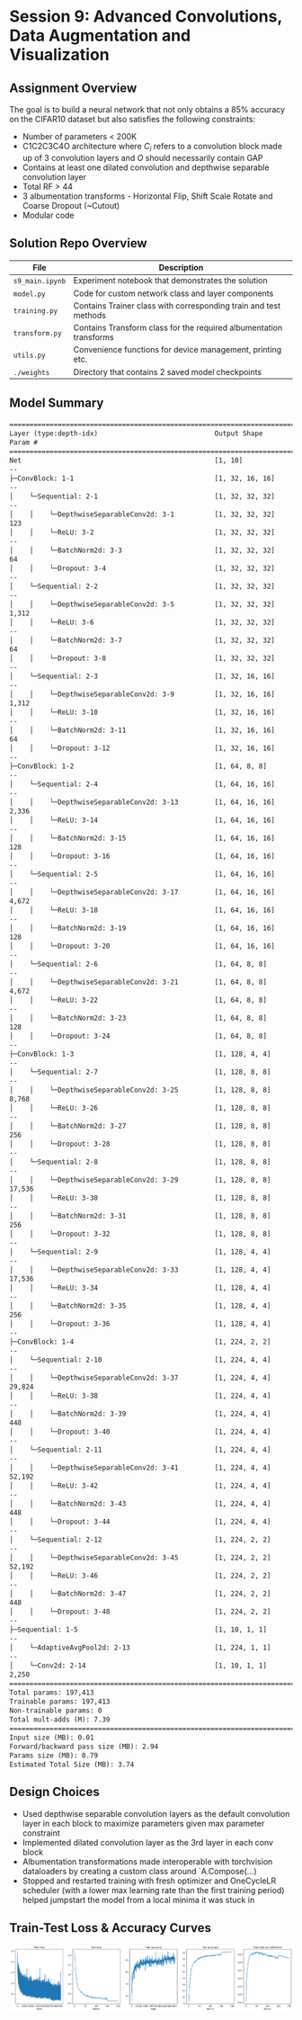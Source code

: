 # Session 9: Advanced Convolutions, Data Augmentation and Visualization

## Assignment Overview

The goal is to build a neural network that not only obtains a 85% accuracy on the CIFAR10 dataset but also satisfies the following constraints:
- Number of parameters < 200K
- C1C2C3C4O architecture where $C_i$ refers to a convolution block made up of 3 convolution layers and $O$ should necessarily contain GAP
- Contains at least one dilated convolution and depthwise separable convolution layer
- Total RF > 44
- 3 albumentation transforms - Horizontal Flip, Shift Scale Rotate and Coarse Dropout (~Cutout)
- Modular code

## Solution Repo Overview

| File | Description |
| --- | --- |
| `s9_main.ipynb` | Experiment notebook that demonstrates the solution |
| `model.py` | Code for custom network class and layer components |
| `training.py` | Contains Trainer class with corresponding train and test methods |
| `transform.py` | Contains Transform class for the required albumentation transforms  |
| `utils.py` | Convenience functions for device management, printing etc. |
| `./weights` | Directory that contains 2 saved model checkpoints | 

## Model Summary

````
====================================================================================================
Layer (type:depth-idx)                             Output Shape              Param #
====================================================================================================
Net                                                [1, 10]                   --
├─ConvBlock: 1-1                                   [1, 32, 16, 16]           --
│    └─Sequential: 2-1                             [1, 32, 32, 32]           --
│    │    └─DepthwiseSeparableConv2d: 3-1          [1, 32, 32, 32]           123
│    │    └─ReLU: 3-2                              [1, 32, 32, 32]           --
│    │    └─BatchNorm2d: 3-3                       [1, 32, 32, 32]           64
│    │    └─Dropout: 3-4                           [1, 32, 32, 32]           --
│    └─Sequential: 2-2                             [1, 32, 32, 32]           --
│    │    └─DepthwiseSeparableConv2d: 3-5          [1, 32, 32, 32]           1,312
│    │    └─ReLU: 3-6                              [1, 32, 32, 32]           --
│    │    └─BatchNorm2d: 3-7                       [1, 32, 32, 32]           64
│    │    └─Dropout: 3-8                           [1, 32, 32, 32]           --
│    └─Sequential: 2-3                             [1, 32, 16, 16]           --
│    │    └─DepthwiseSeparableConv2d: 3-9          [1, 32, 16, 16]           1,312
│    │    └─ReLU: 3-10                             [1, 32, 16, 16]           --
│    │    └─BatchNorm2d: 3-11                      [1, 32, 16, 16]           64
│    │    └─Dropout: 3-12                          [1, 32, 16, 16]           --
├─ConvBlock: 1-2                                   [1, 64, 8, 8]             --
│    └─Sequential: 2-4                             [1, 64, 16, 16]           --
│    │    └─DepthwiseSeparableConv2d: 3-13         [1, 64, 16, 16]           2,336
│    │    └─ReLU: 3-14                             [1, 64, 16, 16]           --
│    │    └─BatchNorm2d: 3-15                      [1, 64, 16, 16]           128
│    │    └─Dropout: 3-16                          [1, 64, 16, 16]           --
│    └─Sequential: 2-5                             [1, 64, 16, 16]           --
│    │    └─DepthwiseSeparableConv2d: 3-17         [1, 64, 16, 16]           4,672
│    │    └─ReLU: 3-18                             [1, 64, 16, 16]           --
│    │    └─BatchNorm2d: 3-19                      [1, 64, 16, 16]           128
│    │    └─Dropout: 3-20                          [1, 64, 16, 16]           --
│    └─Sequential: 2-6                             [1, 64, 8, 8]             --
│    │    └─DepthwiseSeparableConv2d: 3-21         [1, 64, 8, 8]             4,672
│    │    └─ReLU: 3-22                             [1, 64, 8, 8]             --
│    │    └─BatchNorm2d: 3-23                      [1, 64, 8, 8]             128
│    │    └─Dropout: 3-24                          [1, 64, 8, 8]             --
├─ConvBlock: 1-3                                   [1, 128, 4, 4]            --
│    └─Sequential: 2-7                             [1, 128, 8, 8]            --
│    │    └─DepthwiseSeparableConv2d: 3-25         [1, 128, 8, 8]            8,768
│    │    └─ReLU: 3-26                             [1, 128, 8, 8]            --
│    │    └─BatchNorm2d: 3-27                      [1, 128, 8, 8]            256
│    │    └─Dropout: 3-28                          [1, 128, 8, 8]            --
│    └─Sequential: 2-8                             [1, 128, 8, 8]            --
│    │    └─DepthwiseSeparableConv2d: 3-29         [1, 128, 8, 8]            17,536
│    │    └─ReLU: 3-30                             [1, 128, 8, 8]            --
│    │    └─BatchNorm2d: 3-31                      [1, 128, 8, 8]            256
│    │    └─Dropout: 3-32                          [1, 128, 8, 8]            --
│    └─Sequential: 2-9                             [1, 128, 4, 4]            --
│    │    └─DepthwiseSeparableConv2d: 3-33         [1, 128, 4, 4]            17,536
│    │    └─ReLU: 3-34                             [1, 128, 4, 4]            --
│    │    └─BatchNorm2d: 3-35                      [1, 128, 4, 4]            256
│    │    └─Dropout: 3-36                          [1, 128, 4, 4]            --
├─ConvBlock: 1-4                                   [1, 224, 2, 2]            --
│    └─Sequential: 2-10                            [1, 224, 4, 4]            --
│    │    └─DepthwiseSeparableConv2d: 3-37         [1, 224, 4, 4]            29,824
│    │    └─ReLU: 3-38                             [1, 224, 4, 4]            --
│    │    └─BatchNorm2d: 3-39                      [1, 224, 4, 4]            448
│    │    └─Dropout: 3-40                          [1, 224, 4, 4]            --
│    └─Sequential: 2-11                            [1, 224, 4, 4]            --
│    │    └─DepthwiseSeparableConv2d: 3-41         [1, 224, 4, 4]            52,192
│    │    └─ReLU: 3-42                             [1, 224, 4, 4]            --
│    │    └─BatchNorm2d: 3-43                      [1, 224, 4, 4]            448
│    │    └─Dropout: 3-44                          [1, 224, 4, 4]            --
│    └─Sequential: 2-12                            [1, 224, 2, 2]            --
│    │    └─DepthwiseSeparableConv2d: 3-45         [1, 224, 2, 2]            52,192
│    │    └─ReLU: 3-46                             [1, 224, 2, 2]            --
│    │    └─BatchNorm2d: 3-47                      [1, 224, 2, 2]            448
│    │    └─Dropout: 3-48                          [1, 224, 2, 2]            --
├─Sequential: 1-5                                  [1, 10, 1, 1]             --
│    └─AdaptiveAvgPool2d: 2-13                     [1, 224, 1, 1]            --
│    └─Conv2d: 2-14                                [1, 10, 1, 1]             2,250
====================================================================================================
Total params: 197,413
Trainable params: 197,413
Non-trainable params: 0
Total mult-adds (M): 7.39
====================================================================================================
Input size (MB): 0.01
Forward/backward pass size (MB): 2.94
Params size (MB): 0.79
Estimated Total Size (MB): 3.74
````

## Design Choices

- Used depthwise separable convolution layers as the default convolution layer in each block to maximize parameters given max parameter constraint
- Implemented dilated convolution layer as the 3rd layer in each conv block
- Albumentation transformations made interoperable with torchvision dataloaders by creating a custom class around `A.Compose(...)
- Stopped and restarted training with fresh optimizer and OneCycleLR scheduler (with a lower max learning rate than the first training period) helped jumpstart the model from a local minima it was stuck in

## Train-Test Loss & Accuracy Curves

![](img/loss_curves.png)
